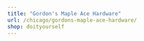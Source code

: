 ```yaml
---
title: "Gordon's Maple Ace Hardware"
url: /chicago/gordons-maple-ace-hardware/
shop: doityourself
---
```

